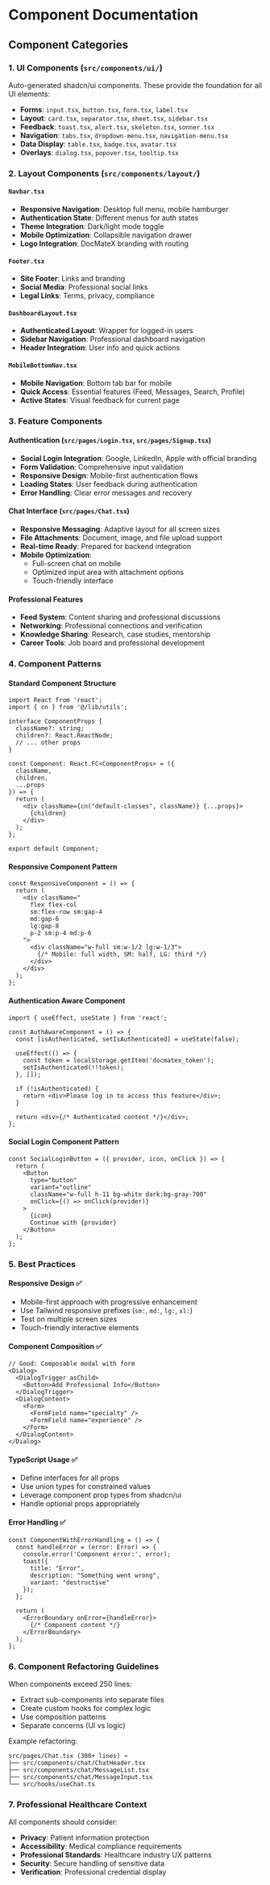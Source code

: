 # Component Documentation

## Component Categories

### 1. UI Components (`src/components/ui/`)
Auto-generated shadcn/ui components. These provide the foundation for all UI elements:

- **Forms**: `input.tsx`, `button.tsx`, `form.tsx`, `label.tsx`
- **Layout**: `card.tsx`, `separator.tsx`, `sheet.tsx`, `sidebar.tsx`
- **Feedback**: `toast.tsx`, `alert.tsx`, `skeleton.tsx`, `sonner.tsx`
- **Navigation**: `tabs.tsx`, `dropdown-menu.tsx`, `navigation-menu.tsx`
- **Data Display**: `table.tsx`, `badge.tsx`, `avatar.tsx`
- **Overlays**: `dialog.tsx`, `popover.tsx`, `tooltip.tsx`

### 2. Layout Components (`src/components/layout/`)

#### `Navbar.tsx`
- **Responsive Navigation**: Desktop full menu, mobile hamburger
- **Authentication State**: Different menus for auth states
- **Theme Integration**: Dark/light mode toggle
- **Mobile Optimization**: Collapsible navigation drawer
- **Logo Integration**: DocMateX branding with routing

#### `Footer.tsx`
- **Site Footer**: Links and branding
- **Social Media**: Professional social links
- **Legal Links**: Terms, privacy, compliance

#### `DashboardLayout.tsx`
- **Authenticated Layout**: Wrapper for logged-in users
- **Sidebar Navigation**: Professional dashboard navigation
- **Header Integration**: User info and quick actions

#### `MobileBottomNav.tsx`
- **Mobile Navigation**: Bottom tab bar for mobile
- **Quick Access**: Essential features (Feed, Messages, Search, Profile)
- **Active States**: Visual feedback for current page

### 3. Feature Components

#### Authentication (`src/pages/Login.tsx`, `src/pages/Signup.tsx`)
- **Social Login Integration**: Google, LinkedIn, Apple with official branding
- **Form Validation**: Comprehensive input validation
- **Responsive Design**: Mobile-first authentication flows
- **Loading States**: User feedback during authentication
- **Error Handling**: Clear error messages and recovery

#### Chat Interface (`src/pages/Chat.tsx`)
- **Responsive Messaging**: Adaptive layout for all screen sizes
- **File Attachments**: Document, image, and file upload support
- **Real-time Ready**: Prepared for backend integration
- **Mobile Optimization**: 
  - Full-screen chat on mobile
  - Optimized input area with attachment options
  - Touch-friendly interface

#### Professional Features
- **Feed System**: Content sharing and professional discussions
- **Networking**: Professional connections and verification
- **Knowledge Sharing**: Research, case studies, mentorship
- **Career Tools**: Job board and professional development

### 4. Component Patterns

#### Standard Component Structure
```tsx
import React from 'react';
import { cn } from '@/lib/utils';

interface ComponentProps {
  className?: string;
  children?: React.ReactNode;
  // ... other props
}

const Component: React.FC<ComponentProps> = ({ 
  className, 
  children, 
  ...props 
}) => {
  return (
    <div className={cn("default-classes", className)} {...props}>
      {children}
    </div>
  );
};

export default Component;
```

#### Responsive Component Pattern
```tsx
const ResponsiveComponent = () => {
  return (
    <div className="
      flex flex-col 
      sm:flex-row sm:gap-4 
      md:gap-6 
      lg:gap-8
      p-2 sm:p-4 md:p-6
    ">
      <div className="w-full sm:w-1/2 lg:w-1/3">
        {/* Mobile: full width, SM: half, LG: third */}
      </div>
    </div>
  );
};
```

#### Authentication Aware Component
```tsx
import { useEffect, useState } from 'react';

const AuthAwareComponent = () => {
  const [isAuthenticated, setIsAuthenticated] = useState(false);

  useEffect(() => {
    const token = localStorage.getItem('docmatex_token');
    setIsAuthenticated(!!token);
  }, []);

  if (!isAuthenticated) {
    return <div>Please log in to access this feature</div>;
  }

  return <div>{/* Authenticated content */}</div>;
};
```

#### Social Login Component Pattern
```tsx
const SocialLoginButton = ({ provider, icon, onClick }) => {
  return (
    <Button
      type="button"
      variant="outline"
      className="w-full h-11 bg-white dark:bg-gray-700"
      onClick={() => onClick(provider)}
    >
      {icon}
      Continue with {provider}
    </Button>
  );
};
```

### 5. Best Practices

#### Responsive Design ✅
- Mobile-first approach with progressive enhancement
- Use Tailwind responsive prefixes (`sm:`, `md:`, `lg:`, `xl:`)
- Test on multiple screen sizes
- Touch-friendly interactive elements

#### Component Composition ✅
```tsx
// Good: Composable modal with form
<Dialog>
  <DialogTrigger asChild>
    <Button>Add Professional Info</Button>
  </DialogTrigger>
  <DialogContent>
    <Form>
      <FormField name="specialty" />
      <FormField name="experience" />
    </Form>
  </DialogContent>
</Dialog>
```

#### TypeScript Usage ✅
- Define interfaces for all props
- Use union types for constrained values
- Leverage component prop types from shadcn/ui
- Handle optional props appropriately

#### Error Handling ✅
```tsx
const ComponentWithErrorHandling = () => {
  const handleError = (error: Error) => {
    console.error('Component error:', error);
    toast({
      title: "Error",
      description: "Something went wrong",
      variant: "destructive"
    });
  };

  return (
    <ErrorBoundary onError={handleError}>
      {/* Component content */}
    </ErrorBoundary>
  );
};
```

### 6. Component Refactoring Guidelines

When components exceed 250 lines:
- Extract sub-components into separate files
- Create custom hooks for complex logic
- Use composition patterns
- Separate concerns (UI vs logic)

Example refactoring:
```
src/pages/Chat.tsx (300+ lines) →
├── src/components/chat/ChatHeader.tsx
├── src/components/chat/MessageList.tsx
├── src/components/chat/MessageInput.tsx
└── src/hooks/useChat.ts
```

### 7. Professional Healthcare Context

All components should consider:
- **Privacy**: Patient information protection
- **Accessibility**: Medical compliance requirements
- **Professional Standards**: Healthcare industry UX patterns
- **Security**: Secure handling of sensitive data
- **Verification**: Professional credential display
